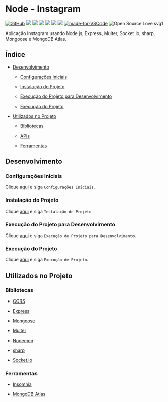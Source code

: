 # Node - Instagram

[![GitHub](https://img.shields.io/github/license/mashape/apistatus.svg)](https://github.com/osvaldokalvaitir/node-instagram/blob/master/LICENSE)
![](https://img.shields.io/github/package-json/v/osvaldokalvaitir/node-instagram.svg)
![](https://img.shields.io/github/last-commit/osvaldokalvaitir/node-instagram.svg?color=red)
![](https://img.shields.io/github/languages/top/osvaldokalvaitir/node-instagram.svg?color=yellow)
![](https://img.shields.io/github/languages/count/osvaldokalvaitir/node-instagram.svg?color=lightgrey)
![](https://img.shields.io/github/languages/code-size/osvaldokalvaitir/node-instagram.svg)
![](https://img.shields.io/github/repo-size/osvaldokalvaitir/node-instagram.svg?color=blueviolet)
[![made-for-VSCode](https://img.shields.io/badge/Made%20for-VSCode-1f425f.svg)](https://code.visualstudio.com/)
![Open Source Love svg1](https://badges.frapsoft.com/os/v1/open-source.svg?v=103)

Aplicação Instagram usando Node.js, Express, Multer, Socket.io, sharp, Mongoose e MongoDB Atlas.

## Índice

- [Desenvolvimento](#desenvolvimento)

  - [Configurações Iniciais](#configurações-iniciais)

  - [Instalação do Projeto](#instalação-do-projeto)

  - [Execução do Projeto para Desenvolvimento](#execução-do-projeto-para-desenvolvimento)

  - [Execução do Projeto](#execução-do-projeto)

- [Utilizados no Projeto](#utilizados-no-projeto)

  - [Bibliotecas](#bibliotecas)

  - [APIs](#apis) 
  
  - [Ferramentas](#ferramentas)

## Desenvolvimento

### Configurações Iniciais

Clique [aqui](https://github.com/osvaldokalvaitir/projects-settings/blob/master/README.md) e siga `Configurações Iniciais`.

### Instalação do Projeto

Clique [aqui](https://github.com/osvaldokalvaitir/projects-settings/blob/master/nodejs/nodejs.md) e siga `Instalação de Projeto`.

### Execução do Projeto para Desenvolvimento

Clique [aqui](https://github.com/osvaldokalvaitir/projects-settings/blob/master/nodejs/nodejs.md) e siga `Execução de Projeto para Desenvolvimento`.

### Execução do Projeto

Clique [aqui](https://github.com/osvaldokalvaitir/projects-settings/blob/master/nodejs/nodejs.md) e siga `Execução de Projeto`.

## Utilizados no Projeto

### Bibliotecas

- [CORS](https://github.com/osvaldokalvaitir/projects-settings/blob/master/nodejs/libs/cors.md)

- [Express](https://github.com/osvaldokalvaitir/projects-settings/blob/master/nodejs/libs/express.md)

- [Mongoose](https://github.com/osvaldokalvaitir/projects-settings/blob/master/nodejs/libs/mongoose.md)

- [Multer](https://github.com/osvaldokalvaitir/projects-settings/blob/master/nodejs/libs/multer.md)

- [Nodemon](https://github.com/osvaldokalvaitir/projects-settings/blob/master/nodejs/libs/nodemon.md)

- [sharp](https://github.com/osvaldokalvaitir/projects-settings/blob/master/nodejs/libs/sharp.md)

- [Socket.io](https://github.com/osvaldokalvaitir/projects-settings/blob/master/nodejs/libs/socketio.md)



### Ferramentas

- [Insomnia](https://github.com/osvaldokalvaitir/projects-settings/blob/master/api/insomnia.md)

- [MongoDB Atlas](https://github.com/osvaldokalvaitir/projects-settings/blob/master/database/mongodb/mongodb-atlas.md)